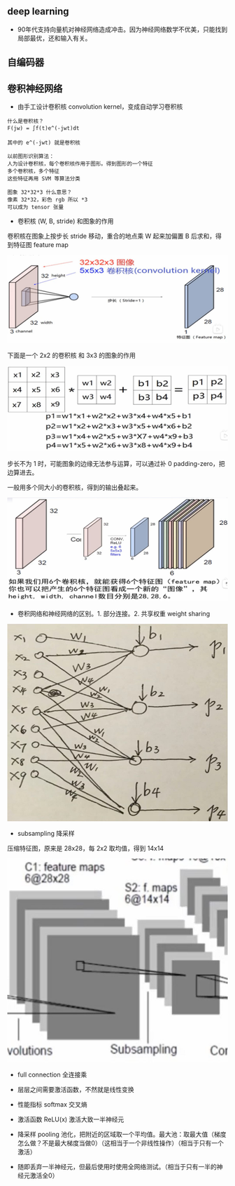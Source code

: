 ## deep learning

- 90年代支持向量机对神经网络造成冲击。因为神经网络数学不优美，只能找到局部最优，还和输入有关。

<p hidden>学到这里，突然课程关闭了，气死了</p>
<p hidden>找到课程了，https://www.bilibili.com/video/BV1dJ411B7gh?p=26</p>

## 自编码器

## 卷积神经网络

- 由手工设计卷积核 convolution kernel，变成自动学习卷积核

```
什么是卷积核？
F(jw) = ∫f(t)e^(-jwt)dt

其中的 e^(-jwt) 就是卷积核
```

```
以前图形识别算法：
人为设计卷积核，每个卷积核作用于图形。得到图形的一个特征
多个卷积核，多个特征
这些特征再用 SVM 等算法分类
```

```
图象 32*32*3 什么意思？
像素 32*32，彩色 rgb 所以 *3
可以成为 tensor 张量
```

- 卷积核 (W, B, stride) 和图象的作用

卷积核在图象上按步长 stride 移动，重合的地点乘 W 起来加偏置 B 后求和，得到特征图 feature map

<img src="./img/卷积核在样本上移动.jpg"></img>

下面是一个 2x2 的卷积核 和 3x3 的图象的作用

<img src="./img/卷积核在样本上移动math.jpg"></img>

步长不为 1 时，可能图象的边缘无法参与运算，可以通过补 0 padding-zero，把边算进去。

一般用多个同大小的卷积核，得到的输出叠起来。

<img src="./img/一层卷积计算加上非线性激活函数.jpg"></img>


- 卷积网络和神经网络的区别。1. 部分连接。2. 共享权重 weight sharing

<img src="./img/卷积网络转神经网络.jpg"></img>

- subsampling 降采样

压缩特征图，原来是 28x28，每 2x2 取均值，得到 14x14

<img src="./img/subsampling.jpg"></img>

- full connection 全连接乘

- 层层之间需要激活函数，不然就是线性变换

- 性能指标 softmax 交叉熵

- 激活函数 ReLU(x) 激活大致一半神经元

- 降采样 pooling 池化，把附近的区域取一个平均值。最大池：取最大值（梯度怎么做？不是最大梯度当做0）（这相当于一个非线性操作）（相当于只有一个激活）

- 随即丢弃一半神经元，但最后使用时使用全网络测试。（相当于只有一半的神经元激活全0）